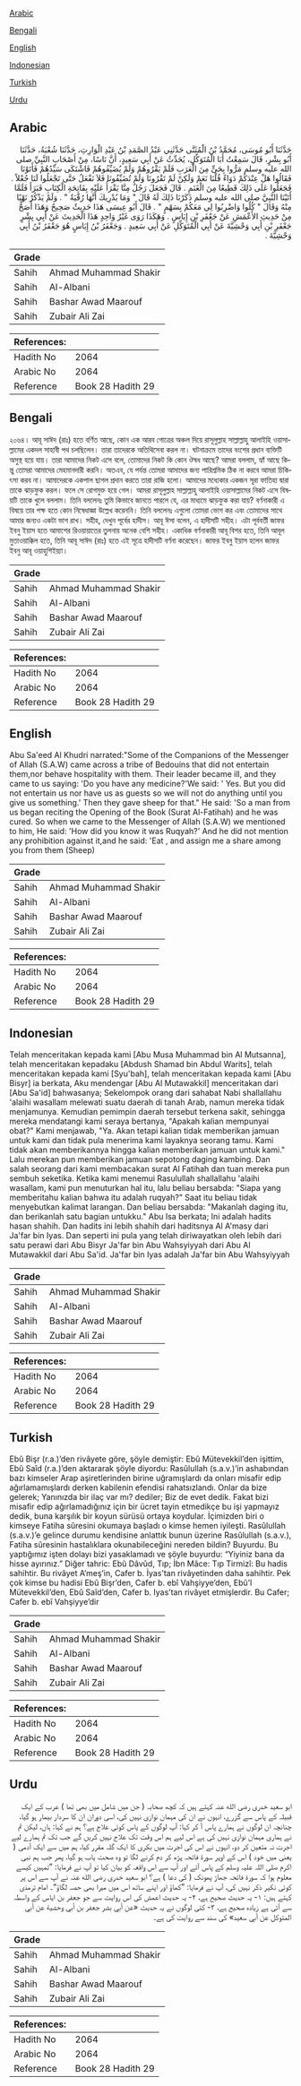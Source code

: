 [Arabic](#arabic)

[Bengali](#bengali)

[English](#english)

[Indonesian](#indonesian)

[Turkish](#turkish)

[Urdu](#urdu)

## Arabic


<div dir="rtl" lang="ar" style={{fontSize:'larger',backgroundColor:'#f8f9fa',padding:20}}>
حَدَّثَنَا أَبُو مُوسَى، مُحَمَّدُ بْنُ الْمُثَنَّى حَدَّثَنِي عَبْدُ الصَّمَدِ بْنُ عَبْدِ الْوَارِثِ، حَدَّثَنَا شُعْبَةُ، حَدَّثَنَا أَبُو بِشْرٍ، قَالَ سَمِعْتُ أَبَا الْمُتَوَكِّلِ، يُحَدِّثُ عَنْ أَبِي سَعِيدٍ، أَنَّ نَاسًا، مِنْ أَصْحَابِ النَّبِيِّ صلى الله عليه وسلم مَرُّوا بِحَىٍّ مِنَ الْعَرَبِ فَلَمْ يَقْرُوهُمْ وَلَمْ يُضَيِّفُوهُمْ فَاشْتَكَى سَيِّدُهُمْ فَأَتَوْنَا فَقَالُوا هَلْ عِنْدَكُمْ دَوَاءٌ قُلْنَا نَعَمْ وَلَكِنْ لَمْ تَقْرُونَا وَلَمْ تُضَيِّفُونَا فَلاَ نَفْعَلُ حَتَّى تَجْعَلُوا لَنَا جُعْلاً ‏.‏ فَجَعَلُوا عَلَى ذَلِكَ قَطِيعًا مِنَ الْغَنَمِ ‏.‏ قَالَ فَجَعَلَ رَجُلٌ مِنَّا يَقْرَأُ عَلَيْهِ بِفَاتِحَةِ الْكِتَابِ فَبَرَأَ فَلَمَّا أَتَيْنَا النَّبِيَّ صلى الله عليه وسلم ذَكَرْنَا ذَلِكَ لَهُ قَالَ ‏"‏ وَمَا يُدْرِيكَ أَنَّهَا رُقْيَةٌ ‏"‏ ‏.‏ وَلَمْ يَذْكُرْ نَهْيًا مِنْهُ وَقَالَ ‏"‏ كُلُوا وَاضْرِبُوا لِي مَعَكُمْ بِسَهْمٍ ‏"‏ ‏.‏ قَالَ أَبُو عِيسَى هَذَا حَدِيثٌ صَحِيحٌ وَهَذَا أَصَحُّ مِنْ حَدِيثِ الأَعْمَشِ عَنْ جَعْفَرِ بْنِ إِيَاسٍ ‏.‏ وَهَكَذَا رَوَى غَيْرُ وَاحِدٍ هَذَا الْحَدِيثَ عَنْ أَبِي بِشْرٍ جَعْفَرِ بْنِ أَبِي وَحْشِيَّةَ عَنْ أَبِي الْمُتَوَكِّلِ عَنْ أَبِي سَعِيدٍ ‏.‏ وَجَعْفَرُ بْنُ إِيَاسٍ هُوَ جَعْفَرُ بْنُ أَبِي وَحْشِيَّةَ ‏.‏
</div>
<div style={{backgroundColor:'#f8f9fa',padding:20, marginBottom: 10}}><table> <thead> <tr> <th>Grade</th> <th></th> </tr> </thead> <tbody> <tr><td>Sahih</td><td>Ahmad Muhammad Shakir</td></tr><tr><td>Sahih</td><td>Al-Albani</td></tr><tr><td>Sahih</td><td>Bashar Awad Maarouf</td></tr><tr><td>Sahih</td><td>Zubair Ali Zai</td></tr></tbody></table><table> <thead> <tr> <th>References:</th> <th></th> </tr> </thead> <tbody><tr><td>Hadith No</td><td>2064</td></tr><tr><td>Arabic No</td><td>2064</td></tr><tr><td>Reference</td><td>Book 28 Hadith 29</td></tr></tbody></table></div>

## Bengali


<div dir="ltr" lang="bn" style={{fontSize:'larger',backgroundColor:'#f8f9fa',padding:20}}>
২০৬৪। আবূ সাঈদ (রাঃ) হতে বর্ণিত আছে, কোন এক আরব গোত্রের অঞ্চল দিয়ে রাসূলুল্লাহ সাল্লাল্লাহু আলাইহি ওয়াসাল্লামের একদল সাহাবী পথ চলছিলেন। তারা তাদেরকে অতিথিসেবা করল না। ঘটনাক্রমে তাদের বংশের প্রধান ব্যক্তিটি অসুস্থ হয়ে যায়। তারা আমাদের নিকট এসে বলে, তোমাদের নিকট কি কোন ঔষধ আছে? আমরা বললাম, হ্যাঁ আছে কিন্তু তোমরা আমাদের মেহমানদারী করনি। অতএব, যে পর্যন্ত তোমরা আমাদের জন্য পারিশ্রমিক ঠিক না করবে আমরা চিকিৎসা করব না। আমাদেরকে একপাল ছাগল প্রদান করতে তারা রাজি হলো। আমাদের মধ্যেকার একজন সূরা ফাতিহা দ্বারা তাকে ঝাড়ফুক করল। ফলে সে রোগমুক্ত হয়ে গেল। আমরা রাসূলুল্লাহ সাল্লাল্লাহু আলাইহি ওয়াসাল্লামের নিকট এসে বিষয়টি তাকে খুলে বললাম। তিনি বললেনঃ তুমি কিভাবে জানতে পারলে যে, এর মাধ্যমে ঝাড়ফুক করা যায়? বর্ণনাকারী এ বিষয়ে তার পক্ষ হতে কোন নিষেধাজ্ঞা উল্লেখ করেননি। তিনি বললেনঃ এগুলো তোমরা ভোগ কর এবং তোমাদের সাথে আমার জন্যও একটা ভাগ রাখ। সহীহ, দেখুন পূর্বের হাদীস। আবূ ঈসা বলেন, এ হাদীসটি সহীহ। এটা পূর্ববর্তী জাফর ইবনু ইয়াস হতে আমাশের রিওয়ায়াতের তুলনায় অনেক বেশি সহীহ। একাধিক বর্ণনাকারী আবূ বিশর হতে, তিনি আবূল মুতাওয়াক্কিল হতে, তিনি আবূ সাঈদ (রাঃ) হতে এই সূত্রে হাদীসটি বর্ণনা করেছেন। জাফর ইবনু ইয়াস হলেন জাফর ইবনু আবূ ওয়াহুশিইয়্যা।
</div>
<div style={{backgroundColor:'#f8f9fa',padding:20, marginBottom: 10}}><table> <thead> <tr> <th>Grade</th> <th></th> </tr> </thead> <tbody> <tr><td>Sahih</td><td>Ahmad Muhammad Shakir</td></tr><tr><td>Sahih</td><td>Al-Albani</td></tr><tr><td>Sahih</td><td>Bashar Awad Maarouf</td></tr><tr><td>Sahih</td><td>Zubair Ali Zai</td></tr></tbody></table><table> <thead> <tr> <th>References:</th> <th></th> </tr> </thead> <tbody><tr><td>Hadith No</td><td>2064</td></tr><tr><td>Arabic No</td><td>2064</td></tr><tr><td>Reference</td><td>Book 28 Hadith 29</td></tr></tbody></table></div>

## English


<div dir="ltr" lang="en" style={{fontSize:'larger',backgroundColor:'#f8f9fa',padding:20}}>
Abu Sa'eed Al Khudri narrated:"Some of the Companions of the Messenger of Allah (S.A.W) came across a tribe of Bedouins that did not entertain them,nor behave hospitality with them. Their leader became ill, and they came to us saying: 'Do you have any medicine?'We said: ' Yes. But you did not entertain us nor have us as guests so we will not do anything until you give us something.' Then they gave sheep for that." He said: 'So a man from us began reciting the Opening of the Book (Surat Al-Fatihah) and he was cured. So when we came to the Messenger of Allah (S.A.W) we mentioned to him, He said: 'How did you know it was Ruqyah?' And he did not mention any prohibition against it,and he said: 'Eat , and assign me a share among you from them (Sheep)
</div>
<div style={{backgroundColor:'#f8f9fa',padding:20, marginBottom: 10}}><table> <thead> <tr> <th>Grade</th> <th></th> </tr> </thead> <tbody> <tr><td>Sahih</td><td>Ahmad Muhammad Shakir</td></tr><tr><td>Sahih</td><td>Al-Albani</td></tr><tr><td>Sahih</td><td>Bashar Awad Maarouf</td></tr><tr><td>Sahih</td><td>Zubair Ali Zai</td></tr></tbody></table><table> <thead> <tr> <th>References:</th> <th></th> </tr> </thead> <tbody><tr><td>Hadith No</td><td>2064</td></tr><tr><td>Arabic No</td><td>2064</td></tr><tr><td>Reference</td><td>Book 28 Hadith 29</td></tr></tbody></table></div>

## Indonesian


<div dir="ltr" lang="id" style={{fontSize:'larger',backgroundColor:'#f8f9fa',padding:20}}>
Telah menceritakan kepada kami [Abu Musa Muhammad bin Al Mutsanna], telah menceritakan kepadaku [Abdush Shamad bin Abdul Warits], telah menceritakan kepada kami [Syu'bah], telah menceritakan kepada kami [Abu Bisyr] ia berkata, Aku mendengar [Abu Al Mutawakkil] menceritakan dari [Abu Sa'id] bahwasanya; Sekelompok orang dari sahabat Nabi shallallahu 'alaihi wasallam melewati suatu daerah di tanah Arab, namun mereka tidak menjamunya. Kemudian pemimpin daerah tersebut terkena sakit, sehingga mereka mendatangi kami seraya bertanya, "Apakah kalian mempunyai obat?" Kami menjawab, "Ya. Akan tetapi kalian tidak memberikan jamuan untuk kami dan tidak pula menerima kami layaknya seorang tamu. Kami tidak akan memberikannya hingga kalian memberikan jamuan untuk kami." Lalu merekan pun memberikan jamuan sepotong daging kambing. Dan salah seorang dari kami membacakan surat Al Fatihah dan tuan mereka pun sembuh seketika. Ketika kami menemui Rasulullah shallallahu 'alaihi wasallam, kami pun menuturkan hal itu, lalu beliau bersabda: "Siapa yang memberitahu kalian bahwa itu adalah ruqyah?" Saat itu beliau tidak menyebutkan kalimat larangan. Dan beliau bersabda: "Makanlah daging itu, dan berikanlah satu bagian untukku." Abu Isa berkata; Ini adalah hadits hasan shahih. Dan hadits ini lebih shahih dari haditsnya Al A'masy dari Ja'far bin Iyas. Dan seperti ini pula yang telah diriwayatkan oleh lebih dari satu perawi dari Abu Bisyr Ja'far bin Abu Wahsyiyyah dari Abu Al Mutawakkil dari Abu Sa'id. Ja'far bin Iyas adalah Ja'far bin Abu Wahsyiyyah
</div>
<div style={{backgroundColor:'#f8f9fa',padding:20, marginBottom: 10}}><table> <thead> <tr> <th>Grade</th> <th></th> </tr> </thead> <tbody> <tr><td>Sahih</td><td>Ahmad Muhammad Shakir</td></tr><tr><td>Sahih</td><td>Al-Albani</td></tr><tr><td>Sahih</td><td>Bashar Awad Maarouf</td></tr><tr><td>Sahih</td><td>Zubair Ali Zai</td></tr></tbody></table><table> <thead> <tr> <th>References:</th> <th></th> </tr> </thead> <tbody><tr><td>Hadith No</td><td>2064</td></tr><tr><td>Arabic No</td><td>2064</td></tr><tr><td>Reference</td><td>Book 28 Hadith 29</td></tr></tbody></table></div>

## Turkish


<div dir="ltr" lang="tr" style={{fontSize:'larger',backgroundColor:'#f8f9fa',padding:20}}>
Ebû Bişr (r.a.)’den rivâyete göre, şöyle demiştir: Ebû Mütevekkil’den işittim, Ebû Saîd (r.a.)’den aktararak şöyle diyordu: Rasûlullah (s.a.v.)’in ashabından bazı kimseler Arap aşiretlerinden birine uğramışlardı da onları misafir edip ağırlamamışlardı derken kabilenin efendisi rahatsızlandı. Onlar da bize gelerek; Yanınızda bir ilaç var mı? dediler; Biz de evet dedik. Fakat bizi misafir edip ağırlamadığınız için bir ücret tayin etmedikçe bu işi yapmayız dedik, buna karşılık bir koyun sürüsü ortaya koydular. İçimizden biri o kimseye Fatiha sûresini okumaya başladı o kimse hemen iyileşti. Rasûlullah (s.a.v.)’e gelince durumu kendisine anlattık bunun üzerine Rasûlullah (s.a.v.), Fatiha sûresinin hastalıklara okunabileceğini nereden bildin? Buyurdu. Bu yaptığımız işten dolayı bizi yasaklamadı ve şöyle buyurdu: “Yiyiniz bana da hisse ayırınız.” Diğer tahric: Ebû Dâvûd, Tıp; İbn Mâce: Tıp Tirmizî: Bu hadis sahihtir. Bu rivâyet A’meş’in, Cafer b. İyas’tan rivâyetinden daha sahihtir. Pek çok kimse bu hadisi Ebû Bişr’den, Cafer b. ebî Vahşiyye’den, Ebû’l Mütevekkil’den, Ebû Saîd’den, Cafer b. Iyas’tan rivâyet etmişlerdir. Bu Cafer; Cafer b. ebî Vahşiyye’dir
</div>
<div style={{backgroundColor:'#f8f9fa',padding:20, marginBottom: 10}}><table> <thead> <tr> <th>Grade</th> <th></th> </tr> </thead> <tbody> <tr><td>Sahih</td><td>Ahmad Muhammad Shakir</td></tr><tr><td>Sahih</td><td>Al-Albani</td></tr><tr><td>Sahih</td><td>Bashar Awad Maarouf</td></tr><tr><td>Sahih</td><td>Zubair Ali Zai</td></tr></tbody></table><table> <thead> <tr> <th>References:</th> <th></th> </tr> </thead> <tbody><tr><td>Hadith No</td><td>2064</td></tr><tr><td>Arabic No</td><td>2064</td></tr><tr><td>Reference</td><td>Book 28 Hadith 29</td></tr></tbody></table></div>

## Urdu


<div dir="rtl" lang="ur" style={{fontSize:'larger',backgroundColor:'#f8f9fa',padding:20}}>
ابو سعید خدری رضی الله عنہ کہتے ہیں کہ کچھ صحابہ ( جن میں شامل میں بھی تھا ) عرب کے ایک قبیلہ کے پاس سے گزرے، انہوں نے ان کی مہمان نوازی نہیں کی، اسی دوران ان کا سردار بیمار ہو گیا، چنانچہ ان لوگوں نے ہمارے پاس آ کر کہا: آپ لوگوں کے پاس کوئی علاج ہے؟ ہم نے کہا: ہاں، لیکن تم نے ہماری مہمان نوازی نہیں کی ہے اس لیے ہم اس وقت تک علاج نہیں کریں گے جب تک تم ہمارے لیے اجرت نہ متعین کر دو، انہوں نے اس کی اجرت میں بکری کا ایک گلہ مقرر کیا، ہم میں سے ایک آدمی ( یعنی میں خود ) اس کے اوپر سورۃ فاتحہ پڑھ کر دم کرنے لگا تو وہ صحت یاب ہو گیا، پھر جب ہم نبی اکرم صلی اللہ علیہ وسلم کے پاس آئے اور آپ سے اس واقعہ کو بیان کیا تو آپ نے فرمایا: ”تمہیں کیسے معلوم ہوا کہ سورۃ فاتحہ جھاڑ پھونک ( کی دعا ) ہے؟ ابو سعید خدری رضی الله عنہ نے آپ سے اس پر کوئی نکیر ذکر نہیں کی، آپ نے فرمایا: ”کھاؤ اور اپنے ساتھ اس میں میرا بھی حصہ لگاؤ“۔ امام ترمذی کہتے ہیں: ۱- یہ حدیث صحیح ہے، ۲- یہ حدیث اعمش کی اس روایت سے جو جعفر بن ایاس کے واسطہ سے آئی ہے زیادہ صحیح ہے، ۳- کئی لوگوں نے یہ حدیث «عن أبي بشر جعفر بن أبي وحشية عن أبي المتوكل عن أبي سعيد» کی سند سے روایت کی ہے۔
</div>
<div style={{backgroundColor:'#f8f9fa',padding:20, marginBottom: 10}}><table> <thead> <tr> <th>Grade</th> <th></th> </tr> </thead> <tbody> <tr><td>Sahih</td><td>Ahmad Muhammad Shakir</td></tr><tr><td>Sahih</td><td>Al-Albani</td></tr><tr><td>Sahih</td><td>Bashar Awad Maarouf</td></tr><tr><td>Sahih</td><td>Zubair Ali Zai</td></tr></tbody></table><table> <thead> <tr> <th>References:</th> <th></th> </tr> </thead> <tbody><tr><td>Hadith No</td><td>2064</td></tr><tr><td>Arabic No</td><td>2064</td></tr><tr><td>Reference</td><td>Book 28 Hadith 29</td></tr></tbody></table></div>